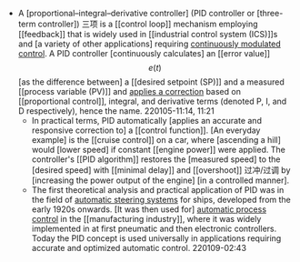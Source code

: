 - A [proportional–integral–derivative controller] (PID controller or [three-term controller]) 三项 is a [[control loop]] mechanism employing [[feedback]] that is widely used in [[industrial control system (ICS)]]s and [a variety of other applications] requiring [continuously modulated control](((vu6SV1d_4))). A PID controller [continuously calculates] an [[error value]] $${\displaystyle e(t)}$$ [as the difference between] a [[desired setpoint (SP)]] and a measured [[process variable (PV)]] and [applies a correction]([[correction]]) based on [[proportional control]], integral, and derivative terms (denoted P, I, and D respectively), hence the name.
220105-11:14, 11:21
    - In practical terms, PID automatically [applies an accurate and responsive correction to] a [[control function]]. [An everyday example] is the [[cruise control]] on a car, where [ascending a hill] would [lower speed] if constant [[engine power]] were applied. The controller's [[PID algorithm]] restores the [measured speed] to the [desired speed] with [[minimal delay]] and [[overshoot]] 过冲/过调 by [increasing the power output of the engine] [in a controlled manner].
    - The first theoretical analysis and practical application of PID was in the field of [automatic steering systems](((i1qJKshN1))) for ships, developed from the early 1920s onwards. [It was then used for] [automatic process control](((TXq1m5ROh))) in the [[manufacturing industry]], where it was widely implemented in at first pneumatic and then electronic controllers. Today the PID concept is used universally in applications requiring accurate and optimized automatic control.
220109-02:43
